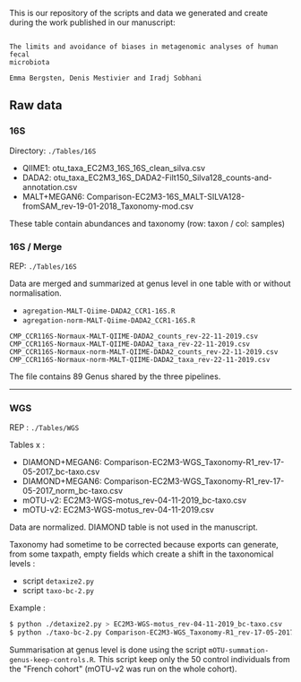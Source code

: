 This is our repository of the scripts and data 
we generated and create during the work
published in our manuscript:

```

The limits and avoidance of biases in metagenomic analyses of human fecal
microbiota 

Emma Bergsten, Denis Mestivier and Iradj Sobhani
```

## Raw data

### 16S

Directory: `./Tables/16S`

- QIIME1: otu_taxa_EC2M3_16S_16S_clean_silva.csv
- DADA2: otu_taxa_EC2M3_16S_DADA2-Filt150_Silva128_counts-and-annotation.csv
- MALT+MEGAN6: Comparison-EC2M3-16S_MALT-SILVA128-fromSAM_rev-19-01-2018_Taxonomy-mod.csv

These table contain abundances and taxonomy
(row: taxon / col: samples)

### 16S / Merge

REP: `./Tables/16S`

Data are merged and summarized at genus level in one table with or without
normalisation.

- `agregation-MALT-Qiime-DADA2_CCR1-16S.R`
- `agregation-norm-MALT-Qiime-DADA2_CCR1-16S.R`

```
CMP_CCR116S-Normaux-MALT-QIIME-DADA2_counts_rev-22-11-2019.csv
CMP_CCR116S-Normaux-MALT-QIIME-DADA2_taxa_rev-22-11-2019.csv
CMP_CCR116S-Normaux-norm-MALT-QIIME-DADA2_counts_rev-22-11-2019.csv
CMP_CCR116S-Normaux-norm-MALT-QIIME-DADA2_taxa_rev-22-11-2019.csv
```

The file contains 89 Genus shared by the three pipelines.

---------------------------------------------------------------

### WGS

REP : `./Tables/WGS`

Tables x :

- DIAMOND+MEGAN6: Comparison-EC2M3-WGS_Taxonomy-R1_rev-17-05-2017_bc-taxo.csv
- DIAMOND+MEGAN6: Comparison-EC2M3-WGS_Taxonomy-R1_rev-17-05-2017_norm_bc-taxo.csv
- mOTU-v2: EC2M3-WGS-motus_rev-04-11-2019_bc-taxo.csv
- mOTU-v2: EC2M3-WGS-motus_rev-04-11-2019.csv

Data are normalized.
DIAMOND table is not used in the manuscript.

Taxonomy had sometime to be corrected because exports can generate, 
from some taxpath, empty fields which create a shift in the
taxonomical levels :

- script `detaxize2.py`
- script `taxo-bc-2.py`

Example :

```bash
$ python ./detaxize2.py > EC2M3-WGS-motus_rev-04-11-2019_bc-taxo.csv
$ python ./taxo-bc-2.py Comparison-EC2M3-WGS_Taxonomy-R1_rev-17-05-2017.csv > Comparison-EC2M3-WGS_Taxonomy-R1_rev-17-05-2017_bc-taxo.csv
```

Summarisation at genus level is done using the script `mOTU-summation-genus-keep-controls.R`. This
script keep only the 50 control individuals from the "French cohort" (mOTU-v2 was run on the
whole cohort).

